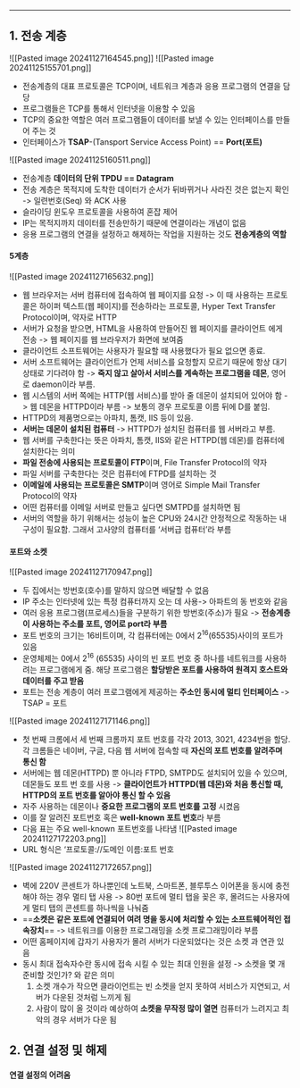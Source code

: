 
---
## 1. 전송 계층
![[Pasted image 20241127164545.png]]
![[Pasted image 20241125155701.png]]
- 전송계층의 대표 프로토콜은 TCP이며, 네트워크 계층과 응용 프로그램의 연결을 담당
- 프로그램들은 TCP를 통해서 인터넷을 이용할 수 있음
- TCP의 중요한 역할은 여러 프로그램들이 데이터를 보낼 수 있는 인터페이스를 만들어 주는 것
- 인터페이스가 **TSAP**-(Tansport Service Access Point) == **Port(포트)**

![[Pasted image 20241125160511.png]]
- 전송계층 **데이터의 단위 TPDU == Datagram**
- 전송 계층은 목적지에 도착한 데이터가 순서가 뒤바뀌거나 사라진 것은 없는지 확인 -> 일련번호(Seq) 와 ACK 사용
- 슬라이딩 윈도우 프로토콜을 사용하여 혼잡 제어
- IP는 목적지까지 데이터를 전송만하기 때문에 연결이라는 개념이 없음
- 응용 프로그램의 연결을 설정하고 해제하는 작업을 지원하는 것도 **전송계층의 역할**
#### 5계층
![[Pasted image 20241127165632.png]]
- 웹 브라우저는 서버 컴퓨터에 접속하여 웹 페이지를 요청 -> 이 때 사용하는 프로토콜은 하이퍼 텍스트(웹 페이지)를 전송하라는 프로토콜, Hyper Text Transfer Protocol이며, 약자로 HTTP
- 서버가 요청을 받으면, HTML을 사용하여 만들어진 웹 페이지를 클라이언트 에게 전송 -> 웹 페이지를 웹 브라우저가 화면에 보여줌
- 클라이언트 소프트웨어는 사용자가 필요할 때 사용했다가 필요 없으면 종료. 
- 서버 소프트웨어는 클라이언트가 언제 서비스를 요청할지 모르기 때문에 항상 대기 상태로 기다려야 함 -> **죽지 않고 살아서 서비스를 계속하는 프로그램을 데몬**, 영어로 daemon이라 부름. 
- 웹 시스템의 서버 쪽에는 HTTP(웹 서비스)를 받아 줄 데몬이 설치되어 있어야 함 -> 웹 데몬을 HTTPD이라 부름 -> 보통의 경우 프로토콜 이름 뒤에 D를 붙임. 
- HTTPD의 제품명으로는 아파치, 톰캣, IIS 등이 있음. 
- **서버는 데몬이 설치된 컴퓨터** -> HTTPD가 설치된 컴퓨터를 웹 서버라고 부름. 
- 웹 서버를 구축한다는 뜻은 아파치, 톰캣, IIS와 같은 HTTPD(웹 데몬)를 컴퓨터에 설치한다는 의미
- **파일 전송에 사용되는 프로토콜이 FTP**이며, File Transfer Protocol의 약자
- 파일 서버를 구축한다는 것은 컴퓨터에 FTPD를 설치하는 것
- **이메일에 사용되는 프로토콜은 SMTP**이며 영어로 Simple Mail Transfer Protocol의 약자
- 어떤 컴퓨터를 이메일 서버로 만들고 싶다면 SMTPD를 설치하면 됨
- 서버의 역할을 하기 위해서는 성능이 높은 CPU와 24시간 안정적으로 작동하는 내구성이 필요함. 그래서 고사양의 컴퓨터를 ‘서버급 컴퓨터’라 부름

#### 포트와 소켓
![[Pasted image 20241127170947.png]]
- 두 집에서는 방번호(호수)를 말하지 않으면 배달할 수 없음
- IP 주소는 인터넷에 있는 특정 컴퓨터까지 오는 데 사용-> 아파트의 동 번호와 같음
- 여러 응용 프로그램(프로세스)들을 구분하기 위한 방번호(주소)가 필요 -> **전송계층이 사용하는 주소를 포트, 영어로 port라 부름**
- 포트 번호의 크기는 16비트이며, 각 컴퓨터에는 0에서 $2^{16}$(65535)사이의 포트가 있음
- 운영체제는 0에서 $2^{16}$ (65535) 사이의 빈 포트 번호 중 하나를 네트워크를 사용하려는 프로그램에게 줌. 해당 프로그램은 **할당받은 포트를 사용하여 원격지 호스트와 데이터를 주고 받음**
- 포트는 전송 계층이 여러 프로그램에게 제공하는 **주소인 동시에 멀티 인터페이스** -> TSAP = 포트

![[Pasted image 20241127171146.png]]
- 첫 번째 크롬에서 세 번째 크롬까지 포트 번호를 각각 2013, 3021, 4234번을 할당. 각 크롬들은 네이버, 구글, 다음 웹 서버에 접속할 때 **자신의 포트 번호를 알려주며 통신 함**
- 서버에는 웹 데몬(HTTPD) 뿐 아니라 FTPD, SMTPD도 설치되어 있을 수 있으며, 데몬들도 포트 번 호를 사용 -> **클라이언트가 HTTPD(웹 데몬)와 처음 통신할 때, HTTPD의 포트 번호를 알아야 통신 할 수 있음**
- 자주 사용하는 데몬이나 **중요한 프로그램의 포트 번호를 고정** 시켰음
- 이를 잘 알려진 포트번호 혹은 **well-known 포트 번호**라 부름
- 다음 표는 주요 well-known 포트번호를 나타냄
	![[Pasted image 20241127172203.png]]
- URL 형식은 ‘프로토콜://도메인 이름:포트 번호

![[Pasted image 20241127172657.png]]
- 벽에 220V 콘센트가 하나뿐인데 노트북, 스마트폰, 블루투스 이어폰을 동시에 충전해야 하는 경우 멀티 탭 사용 -> 80번 포트에 멀티 탭을 꽂은 후, 몰려드는 사용자에게 멀티 탭의 콘센트를 하나씩을 나눠줌
- ==**소켓은 같은 포트에 연결되어 여려 명을 동시에 처리할 수 있는 소프트웨어적인 접속장치**== -> 네트워크를 이용한 프로그래밍을 소켓 프로그래밍이라 부름
- 어떤 홈페이지에 갑자기 사용자가 몰려 서버가 다운되었다는 것은 소켓 과 연관 있음
- 동시 최대 접속자수란 동시에 접속 시킬 수 있는 최대 인원을 설정 -> 소켓을 몇 개 준비할 것인가? 와 같은 의미
	1. 소켓 개수가 작으면 클라이언트는 빈 소켓을 얻지 못하여 서비스가 지연되고, 서버가 다운된 것처럼 느끼게 됨
	2. 사람이 많이 올 것이라 예상하여 **소켓을 무작정 많이 열면** 컴퓨터가 느려지고 최악의 경우 서버가 다운 됨
## 2. 연결 설정 및 해제
#### 연결 설정의 어려움
